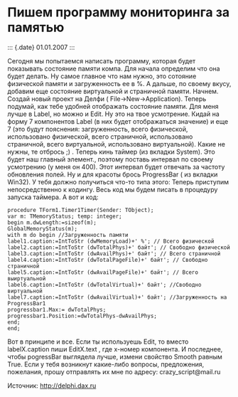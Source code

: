 Пишем программу мониторинга за памятью
======================================

::: {.date}
01.01.2007
:::

Сегодня мы попытаемся написать программу, которая будет показывать
состояние памяти компа. Для начала определим что она будет делать. Ну
самое главное что нам нужно, это сотояние физической памяти и
загруженность ее в %. А дальше, по своему вкусу, добавим еще состояние
виртуальной и страничной памяти. Начнем. Создай новый проект на Делфи (
File-\>New-\>Application). Теперь подумай, как тебе удобней отображать
состояние памяти. Для меня лучше в Label, но можно и Edit. Ну это на
твое усмотрение. Кидай на форму 7 компонентов Label (в них будет
отображаться значение) и еще 7 (это будут пояснения: загруженность,
всего физической, использовано физической, всего страничной,
использовано страничной, всего виртуальной, использовано виртуальной).
Какие не нужны, те отбрось ;) . Теперь кинь таймер (из вкладки System).
Это будет наш главный элемент., поэтому поставь интервал по своему
усмотрению (у меня он 400). Этот интервал будет отвечать за частоту
обновления полей. Ну и для красоты брось ProgressBar ( из вкладки
Win32). У тебя должно получиться что-то типа этого: Теперь приступим
непосредственно к кодингу. Весь код мы будем писать в процедуру запуска
таймера. А вот и код:

    procedure TForm1.Timer1Timer(Sender: TObject); 
    var m: TMemoryStatus; temp: integer; 
    begin m.dwLength:=sizeof(m); 
    GlobalMemoryStatus(m); 
    with m do begin //Загруженность памяти 
    label1.caption:=IntToStr (dwMemoryLoad)+' %'; // Всего физической 
    label2.caption:=IntToStr (dwTotalPhys)+' байт'; // Свободно физической 
    label3.caption:=IntToStr (dwAvailPhys)+' байт'; // Всего страничной 
    label4.caption:=IntToStr (dwTotalPageFile)+' байт'; // Свободно страничной 
    label5.caption:=IntToStr (dwAvailPageFile)+' байт'; // Всего выиртуальной 
    label6.caption:=IntToStr (dwTotalVirtual)+' байт'; //Свободно виртуальной 
    label7.caption:=IntToStr (dwAvailVirtual)+' байт'; //Загруженность на ProgressBar1 
    progressbar1.Max:= dwTotalPhys; 
    progressbar1.Position:=dwTotalPhys-dwAvailPhys; 
    end; 
    end; 

Вот в принципе и все. Если ты используешь Edit, то вместо labelX.caption
пиши EditX.text , где х-номер компонента. И последнее, чтобы pogressBar
выглядела лучше, измени свойство Smooth равным True. Если у тебя
возникнут какие-либо вопросы, предложения, пожелания, прошу отправлять
их мне по адресу: crazy\_script\@mail.ru

Источник: http://delphi.dax.ru

 
